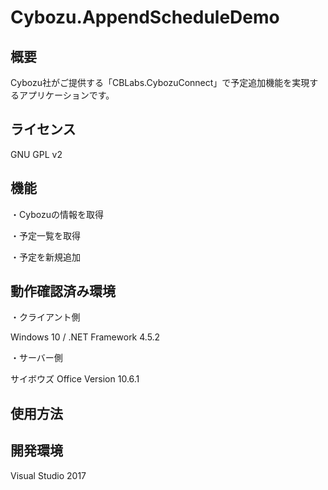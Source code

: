 # Cybozu.AppendScheduleDemo
## 概要

Cybozu社がご提供する「CBLabs.CybozuConnect」で予定追加機能を実現するアプリケーションです。

## ライセンス

GNU GPL v2

## 機能

・Cybozuの情報を取得

・予定一覧を取得

・予定を新規追加

## 動作確認済み環境

・クライアント側

Windows 10 /
.NET Framework 4.5.2

・サーバー側

サイボウズ Office Version 10.6.1

## 使用方法

## 開発環境

Visual Studio 2017
